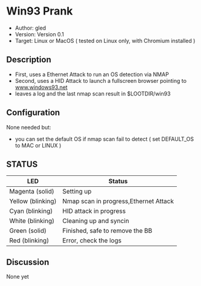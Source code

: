 # Win93 Prank
* Author: gled
* Version: Version 0.1
* Target: Linux or MacOS ( tested on Linux only, with Chromium installed )

## Description

- First, uses a Ethernet Attack to run an OS detection via NMAP
- Second, uses a HID Attack to launch a fullscreen browser pointing to www.windows93.net
- leaves a log and the last nmap scan result in $LOOTDIR/win93

## Configuration

None needed but:
- you can set the default OS if nmap scan fail to detect ( set DEFAULT_OS to MAC or LINUX )

## STATUS

| LED                | Status                                       |
| ------------------ | -------------------------------------------- |
| Magenta (solid)    | Setting up                                   |
| Yellow (blinking)  | Nmap scan in progress,Ethernet Attack        |
| Cyan (blinking)    | HID attack in progress                       |
| White (blinking)   | Cleaning up and syncin                       |
| Green (solid)      | Finished, safe to remove the BB              |
| Red (blinking)     | Error, check the logs                        |


## Discussion
None yet
